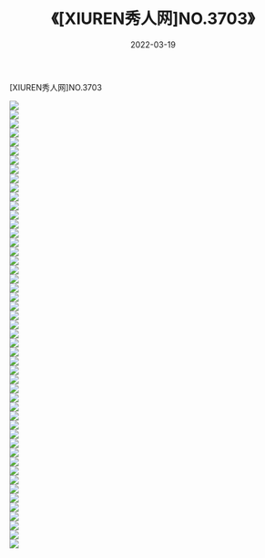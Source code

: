 ﻿---
layout: post
title:  《[XIUREN秀人网]NO.3703》
date:   2022-03-19
img: http://img.660000.xyz/Sharelink/秀人网/秀人网第04部分/[XIUREN秀人网]NO.3703/000.jpg
categories: [美女, 清纯, 唯美]
---

[XIUREN秀人网]NO.3703

 ![](http://img.660000.xyz/Sharelink/秀人网/秀人网第04部分/[XIUREN秀人网]NO.3703/001.jpg) <br>![](http://img.660000.xyz/Sharelink/秀人网/秀人网第04部分/[XIUREN秀人网]NO.3703/002.jpg) <br>![](http://img.660000.xyz/Sharelink/秀人网/秀人网第04部分/[XIUREN秀人网]NO.3703/003.jpg) <br>![](http://img.660000.xyz/Sharelink/秀人网/秀人网第04部分/[XIUREN秀人网]NO.3703/004.jpg) <br>![](http://img.660000.xyz/Sharelink/秀人网/秀人网第04部分/[XIUREN秀人网]NO.3703/005.jpg) <br>![](http://img.660000.xyz/Sharelink/秀人网/秀人网第04部分/[XIUREN秀人网]NO.3703/006.jpg) <br>![](http://img.660000.xyz/Sharelink/秀人网/秀人网第04部分/[XIUREN秀人网]NO.3703/007.jpg) <br>![](http://img.660000.xyz/Sharelink/秀人网/秀人网第04部分/[XIUREN秀人网]NO.3703/008.jpg) <br>![](http://img.660000.xyz/Sharelink/秀人网/秀人网第04部分/[XIUREN秀人网]NO.3703/009.jpg) <br>![](http://img.660000.xyz/Sharelink/秀人网/秀人网第04部分/[XIUREN秀人网]NO.3703/010.jpg) <br>![](http://img.660000.xyz/Sharelink/秀人网/秀人网第04部分/[XIUREN秀人网]NO.3703/011.jpg) <br>![](http://img.660000.xyz/Sharelink/秀人网/秀人网第04部分/[XIUREN秀人网]NO.3703/012.jpg) <br>![](http://img.660000.xyz/Sharelink/秀人网/秀人网第04部分/[XIUREN秀人网]NO.3703/013.jpg) <br>![](http://img.660000.xyz/Sharelink/秀人网/秀人网第04部分/[XIUREN秀人网]NO.3703/014.jpg) <br>![](http://img.660000.xyz/Sharelink/秀人网/秀人网第04部分/[XIUREN秀人网]NO.3703/015.jpg) <br>![](http://img.660000.xyz/Sharelink/秀人网/秀人网第04部分/[XIUREN秀人网]NO.3703/016.jpg) <br>![](http://img.660000.xyz/Sharelink/秀人网/秀人网第04部分/[XIUREN秀人网]NO.3703/017.jpg) <br>![](http://img.660000.xyz/Sharelink/秀人网/秀人网第04部分/[XIUREN秀人网]NO.3703/018.jpg) <br>![](http://img.660000.xyz/Sharelink/秀人网/秀人网第04部分/[XIUREN秀人网]NO.3703/019.jpg) <br>![](http://img.660000.xyz/Sharelink/秀人网/秀人网第04部分/[XIUREN秀人网]NO.3703/020.jpg) <br>![](http://img.660000.xyz/Sharelink/秀人网/秀人网第04部分/[XIUREN秀人网]NO.3703/021.jpg) <br>![](http://img.660000.xyz/Sharelink/秀人网/秀人网第04部分/[XIUREN秀人网]NO.3703/022.jpg) <br>![](http://img.660000.xyz/Sharelink/秀人网/秀人网第04部分/[XIUREN秀人网]NO.3703/023.jpg) <br>![](http://img.660000.xyz/Sharelink/秀人网/秀人网第04部分/[XIUREN秀人网]NO.3703/024.jpg) <br>![](http://img.660000.xyz/Sharelink/秀人网/秀人网第04部分/[XIUREN秀人网]NO.3703/025.jpg) <br>![](http://img.660000.xyz/Sharelink/秀人网/秀人网第04部分/[XIUREN秀人网]NO.3703/026.jpg) <br>![](http://img.660000.xyz/Sharelink/秀人网/秀人网第04部分/[XIUREN秀人网]NO.3703/027.jpg) <br>![](http://img.660000.xyz/Sharelink/秀人网/秀人网第04部分/[XIUREN秀人网]NO.3703/028.jpg) <br>![](http://img.660000.xyz/Sharelink/秀人网/秀人网第04部分/[XIUREN秀人网]NO.3703/029.jpg) <br>![](http://img.660000.xyz/Sharelink/秀人网/秀人网第04部分/[XIUREN秀人网]NO.3703/030.jpg) <br>![](http://img.660000.xyz/Sharelink/秀人网/秀人网第04部分/[XIUREN秀人网]NO.3703/031.jpg) <br>![](http://img.660000.xyz/Sharelink/秀人网/秀人网第04部分/[XIUREN秀人网]NO.3703/032.jpg) <br>![](http://img.660000.xyz/Sharelink/秀人网/秀人网第04部分/[XIUREN秀人网]NO.3703/033.jpg) <br>![](http://img.660000.xyz/Sharelink/秀人网/秀人网第04部分/[XIUREN秀人网]NO.3703/034.jpg) <br>![](http://img.660000.xyz/Sharelink/秀人网/秀人网第04部分/[XIUREN秀人网]NO.3703/035.jpg) <br>![](http://img.660000.xyz/Sharelink/秀人网/秀人网第04部分/[XIUREN秀人网]NO.3703/036.jpg) <br>![](http://img.660000.xyz/Sharelink/秀人网/秀人网第04部分/[XIUREN秀人网]NO.3703/037.jpg) <br>![](http://img.660000.xyz/Sharelink/秀人网/秀人网第04部分/[XIUREN秀人网]NO.3703/038.jpg) <br>![](http://img.660000.xyz/Sharelink/秀人网/秀人网第04部分/[XIUREN秀人网]NO.3703/039.jpg) <br>![](http://img.660000.xyz/Sharelink/秀人网/秀人网第04部分/[XIUREN秀人网]NO.3703/040.jpg) <br>![](http://img.660000.xyz/Sharelink/秀人网/秀人网第04部分/[XIUREN秀人网]NO.3703/041.jpg) <br>![](http://img.660000.xyz/Sharelink/秀人网/秀人网第04部分/[XIUREN秀人网]NO.3703/042.jpg) <br>![](http://img.660000.xyz/Sharelink/秀人网/秀人网第04部分/[XIUREN秀人网]NO.3703/043.jpg) <br>![](http://img.660000.xyz/Sharelink/秀人网/秀人网第04部分/[XIUREN秀人网]NO.3703/044.jpg) <br>![](http://img.660000.xyz/Sharelink/秀人网/秀人网第04部分/[XIUREN秀人网]NO.3703/045.jpg) <br>![](http://img.660000.xyz/Sharelink/秀人网/秀人网第04部分/[XIUREN秀人网]NO.3703/046.jpg) <br>![](http://img.660000.xyz/Sharelink/秀人网/秀人网第04部分/[XIUREN秀人网]NO.3703/047.jpg) <br>![](http://img.660000.xyz/Sharelink/秀人网/秀人网第04部分/[XIUREN秀人网]NO.3703/048.jpg) <br>![](http://img.660000.xyz/Sharelink/秀人网/秀人网第04部分/[XIUREN秀人网]NO.3703/049.jpg) <br>